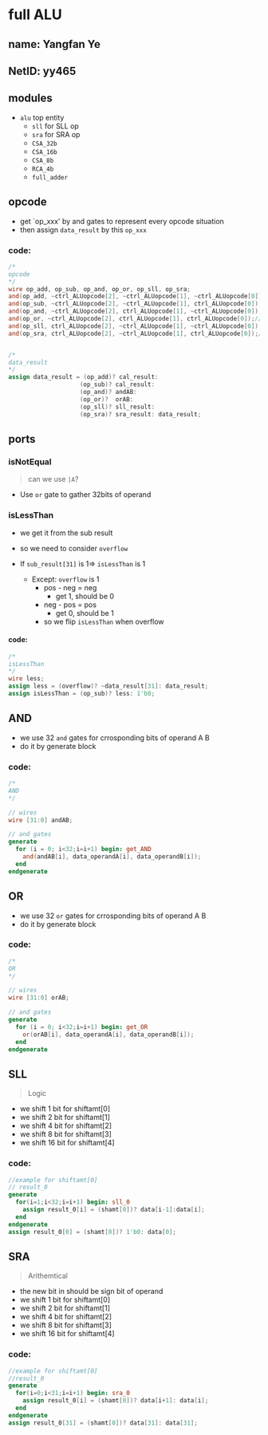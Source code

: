 # full ALU

## name: Yangfan Ye

## NetID: yy465

## modules

- `alu` top entity
  - `sll` for SLL op
  - `sra` for SRA op
  - `CSA_32b`
  - `CSA_16b`
  - `CSA_8b`
  - `RCA_4b`
  - `full_adder`

## opcode

- get `op_xxx' by and gates to represent every opcode situation
- then assign `data_result` by this `op_xxx`

### code:

```verilog
/*
opcode
*/
wire op_add, op_sub, op_and, op_or, op_sll, op_sra;
and(op_add, ~ctrl_ALUopcode[2], ~ctrl_ALUopcode[1], ~ctrl_ALUopcode[0]);//000
and(op_sub, ~ctrl_ALUopcode[2], ~ctrl_ALUopcode[1], ctrl_ALUopcode[0]);//001
and(op_and, ~ctrl_ALUopcode[2], ctrl_ALUopcode[1], ~ctrl_ALUopcode[0]);//010
and(op_or, ~ctrl_ALUopcode[2], ctrl_ALUopcode[1], ctrl_ALUopcode[0]);//011
and(op_sll, ctrl_ALUopcode[2], ~ctrl_ALUopcode[1], ~ctrl_ALUopcode[0]);//100
and(op_sra, ctrl_ALUopcode[2], ~ctrl_ALUopcode[1], ctrl_ALUopcode[0]);//101


/*
data_result
*/
assign data_result = (op_add)? cal_result:
                    (op_sub)? cal_result:
                    (op_and)? andAB:
                    (op_or)?  orAB: 
                    (op_sll)? sll_result: 
                    (op_sra)? sra_result: data_result;
```



## ports

### isNotEqual

> can we use `|A`?

- Use `or` gate to gather 32bits of operand



### isLessThan

- we get it from the sub result
- so we need to consider `overflow`

- If `sub_result[31]` is 1$\Rightarrow$ `isLessThan` is 1
  - Except: `overflow` is 1
    - pos - neg = neg
      - get 1, should be 0
    - neg - pos = pos
      - get 0, should be 1
    - so we flip `isLessThan` when overflow

#### code:

```verilog
/*
isLessThan
*/
wire less;
assign less = (overflow)? ~data_result[31]: data_result;
assign isLessThan = (op_sub)? less: 1'b0;
```



## AND

- we use 32 `and` gates for crrosponding bits of operand A B
- do it by generate block

### code:

```verilog
/*
AND
*/

// wires
wire [31:0] andAB;

// and gates
generate
  for (i = 0; i<32;i=i+1) begin: get_AND
    and(andAB[i], data_operandA[i], data_operandB[i]);
  end
endgenerate
```



## OR

- we use 32 `or` gates for crrosponding bits of operand A B
- do it by generate block

### code:

```verilog
/*
OR
*/

// wires
wire [31:0] orAB;

// and gates
generate
  for (i = 0; i<32;i=i+1) begin: get_OR
    or(orAB[i], data_operandA[i], data_operandB[i]);
  end
endgenerate
```



## SLL

> Logic

- we shift 1 bit for shiftamt[0]
- we shift 2 bit for shiftamt[1]
- we shift 4 bit for shiftamt[2]
- we shift 8 bit for shiftamt[3]
- we shift 16 bit for shiftamt[4]

### code:

```verilog
//example for shiftamt[0]
// result_0
generate
  for(i=1;i<32;i=i+1) begin: sll_0
    assign result_0[i] = (shamt[0])? data[i-1]:data[i];
  end
endgenerate
assign result_0[0] = (shamt[0])? 1'b0: data[0];
```



## SRA

> Arithemtical

- the new bit in should be sign bit of operand
- we shift 1 bit for shiftamt[0]
- we shift 2 bit for shiftamt[1]
- we shift 4 bit for shiftamt[2]
- we shift 8 bit for shiftamt[3]
- we shift 16 bit for shiftamt[4]

### code:

```verilog
//example for shiftamt[0]
//result_0
generate
  for(i=0;i<31;i=i+1) begin: sra_0
    assign result_0[i] = (shamt[0])? data[i+1]: data[i];
  end
endgenerate
assign result_0[31] = (shamt[0])? data[31]: data[31];
```



